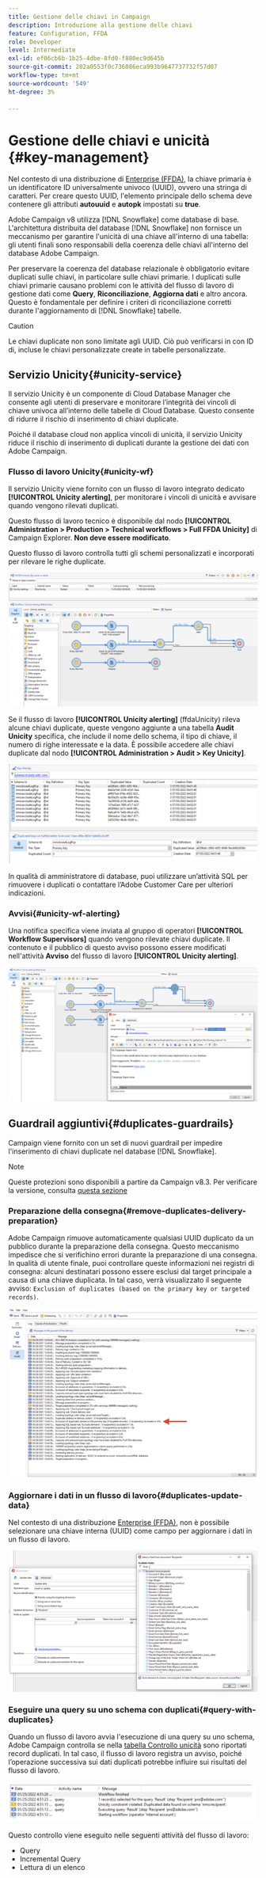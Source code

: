 ```yaml
---
title: Gestione delle chiavi in Campaign
description: Introduzione alla gestione delle chiavi
feature: Configuration, FFDA
role: Developer
level: Intermediate
exl-id: ef06cb6b-1b25-4dbe-8fd0-f880ec9d645b
source-git-commit: 202a0553f0c736086eca993b9647737732f57d07
workflow-type: tm+mt
source-wordcount: '549'
ht-degree: 3%

---
```


# Gestione delle chiavi e unicità {#key-management}

Nel contesto di una distribuzione di [Enterprise (FFDA)](enterprise-deployment.md), la chiave primaria è un identificatore ID universalmente univoco (UUID), ovvero una stringa di caratteri. Per creare questo UUID, l&#39;elemento principale dello schema deve contenere gli attributi **autouuid** e **autopk** impostati su **true**.

Adobe Campaign v8 utilizza [!DNL Snowflake] come database di base. L&#39;architettura distribuita del database [!DNL Snowflake] non fornisce un meccanismo per garantire l&#39;unicità di una chiave all&#39;interno di una tabella: gli utenti finali sono responsabili della coerenza delle chiavi all&#39;interno del database Adobe Campaign.

Per preservare la coerenza del database relazionale è obbligatorio evitare duplicati sulle chiavi, in particolare sulle chiavi primarie. I duplicati sulle chiavi primarie causano problemi con le attività del flusso di lavoro di gestione dati come **Query**, **Riconciliazione**, **Aggiorna dati** e altro ancora. Questo è fondamentale per definire i criteri di riconciliazione corretti durante l&#39;aggiornamento di [!DNL Snowflake] tabelle.


>[!CAUTION]
>
>Le chiavi duplicate non sono limitate agli UUID. Ciò può verificarsi in con ID di, incluse le chiavi personalizzate create in tabelle personalizzate.


## Servizio Unicity{#unicity-service}

Il servizio Unicity è un componente di Cloud Database Manager che consente agli utenti di preservare e monitorare l’integrità dei vincoli di chiave univoca all’interno delle tabelle di Cloud Database. Questo consente di ridurre il rischio di inserimento di chiavi duplicate.

Poiché il database cloud non applica vincoli di unicità, il servizio Unicity riduce il rischio di inserimento di duplicati durante la gestione dei dati con Adobe Campaign.

### Flusso di lavoro Unicity{#unicity-wf}

Il servizio Unicity viene fornito con un flusso di lavoro integrato dedicato **[!UICONTROL Unicity alerting]**, per monitorare i vincoli di unicità e avvisare quando vengono rilevati duplicati.

Questo flusso di lavoro tecnico è disponibile dal nodo **[!UICONTROL Administration > Production > Technical workflows > Full FFDA Unicity]** di Campaign Explorer. **Non deve essere modificato**.

Questo flusso di lavoro controlla tutti gli schemi personalizzati e incorporati per rilevare le righe duplicate.

![](assets/unicity-alerting-wf.png)

Se il flusso di lavoro **[!UICONTROL Unicity alerting]** (ffdaUnicity) rileva alcune chiavi duplicate, queste vengono aggiunte a una tabella **Audit Unicity** specifica, che include il nome dello schema, il tipo di chiave, il numero di righe interessate e la data. È possibile accedere alle chiavi duplicate dal nodo **[!UICONTROL Administration > Audit > Key Unicity]**.

![](assets/unicity-table.png)

In qualità di amministratore di database, puoi utilizzare un’attività SQL per rimuovere i duplicati o contattare l’Adobe Customer Care per ulteriori indicazioni.

### Avvisi{#unicity-wf-alerting}

Una notifica specifica viene inviata al gruppo di operatori **[!UICONTROL Workflow Supervisors]** quando vengono rilevate chiavi duplicate. Il contenuto e il pubblico di questo avviso possono essere modificati nell&#39;attività **Avviso** del flusso di lavoro **[!UICONTROL Unicity alerting]**.

![](assets/wf-alert-activity.png)


## Guardrail aggiuntivi{#duplicates-guardrails}

Campaign viene fornito con un set di nuovi guardrail per impedire l&#39;inserimento di chiavi duplicate nel database [!DNL Snowflake].

>[!NOTE]
>
>Queste protezioni sono disponibili a partire da Campaign v8.3. Per verificare la versione, consulta [questa sezione](../start/compatibility-matrix.md#how-to-check-your-campaign-version-and-buildversion)

### Preparazione della consegna{#remove-duplicates-delivery-preparation}

Adobe Campaign rimuove automaticamente qualsiasi UUID duplicato da un pubblico durante la preparazione della consegna. Questo meccanismo impedisce che si verifichino errori durante la preparazione di una consegna. In qualità di utente finale, puoi controllare queste informazioni nei registri di consegna: alcuni destinatari possono essere esclusi dal target principale a causa di una chiave duplicata. In tal caso, verrà visualizzato il seguente avviso: `Exclusion of duplicates (based on the primary key or targeted records)`.

![](assets/exclusion-duplicates-log.png)

### Aggiornare i dati in un flusso di lavoro{#duplicates-update-data}

Nel contesto di una distribuzione [Enterprise (FFDA)](enterprise-deployment.md), non è possibile selezionare una chiave interna (UUID) come campo per aggiornare i dati in un flusso di lavoro.

![](assets/update-data-no-internal-key.png)

### Eseguire una query su uno schema con duplicati{#query-with-duplicates}

Quando un flusso di lavoro avvia l&#39;esecuzione di una query su uno schema, Adobe Campaign controlla se nella [tabella Controllo unicità](#unicity-wf) sono riportati record duplicati. In tal caso, il flusso di lavoro registra un avviso, poiché l’operazione successiva sui dati duplicati potrebbe influire sui risultati del flusso di lavoro.

![](assets/query-with-duplicates.png)

Questo controllo viene eseguito nelle seguenti attività del flusso di lavoro:

* Query
* Incremental Query
* Lettura di un elenco